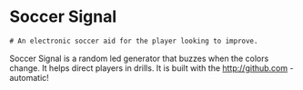 # Soccer Signal
```diff
# An electronic soccer aid for the player looking to improve.
```
Soccer Signal is a random led generator that buzzes when the colors change. It helps direct players in drills.
It is built with the http://github.com - automatic!
